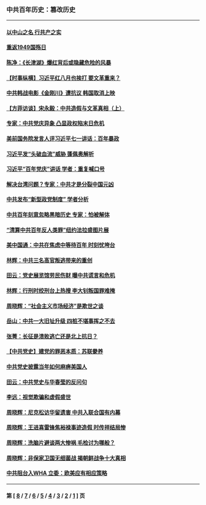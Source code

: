 ### 中共百年历史：篡改历史
---
#### [以中山之名 行共产之实](../../pages/nf1176115/n13346437.md?11150430) 
#### [重返1949国殇日](../../pages/nf1176115/n13346372.md?11150430) 
#### [陈净：《长津湖》爆红背后或隐藏危险的风暴](../../pages/nf1176115/n13314364.md?11150430) 
#### [【时事纵横】习近平红八月也挨打 要文革重来？](../../pages/nf1176115/n13231393.md?11150430) 
#### [中共韩战电影《金刚川》遭抗议 韩国取消上映](../../pages/nf1176115/n13219114.md?11150430) 
#### [【方菲访谈】宋永毅：中共造假与文革真相（上）](../../pages/nf1176115/n13200760.md?11150430) 
#### [专家：中共党庆异象 凸显政权陷末日危机](../../pages/nf1176115/n13067084.md?11150430) 
#### [美前国务院发言人评习近平七一讲话：百年暴政](../../pages/nf1176115/n13066986.md?11150430) 
#### [习近平发“头破血流”威胁 蓬佩奥解析](../../pages/nf1176115/n13063604.md?11150430) 
#### [习近平“百年党庆”讲话 学者：重复喊口号](../../pages/nf1176115/n13061411.md?11150430) 
#### [解决台湾问题？专家：中共才是分裂中国元凶](../../pages/nf1176115/n13060811.md?11150430) 
#### [中共发布“新型政党制度” 学者分析](../../pages/nf1176115/n13056354.md?11150430) 
#### [中共百年刻意忽略黑暗历史 专家：怕被解体](../../pages/nf1176115/n13056056.md?11150430) 
#### [“清算中共百年反人类罪”纽约法拉盛图片展](../../pages/nf1176115/n13052220.md?11150430) 
#### [美中国通：中共在焦虑中等待百年 时刻忧垮台](../../pages/nf1176115/n13048820.md?11150430) 
#### [林辉：中共三名高官叛逃带来的重创](../../pages/nf1176115/n13035206.md?11150430) 
#### [田云：党史展览馆劳民伤财 曝中共谎言和危机](../../pages/nf1176115/n13033900.md?11150430) 
#### [林辉：行刑时绞刑台上热搜 李大钊叛国罪难掩](../../pages/nf1176115/n13031965.md?11150430) 
#### [周晓辉：“社会主义市场经济”是欺世之谈](../../pages/nf1176115/n13024090.md?11150430) 
#### [岳山：中共一大旧址升级 四桩不堪事挥之不去](../../pages/nf1176115/n13021697.md?11150430) 
#### [张菁：长征是溃败逃亡还是北上抗日？](../../pages/nf1176115/n13020585.md?11150430) 
#### [【中共党史】建党的罪恶本质：苏联豢养](../../pages/nf1176115/n13011888.md?11150430) 
#### [中共党史披露当年如何麻痹美国人](../../pages/nf1176115/n12966400.md?11150430) 
#### [田云：中共党史与华春莹的反问句](../../pages/nf1176115/n12765178.md?11150430) 
#### [李远：视觉欺骗和虚假盛世](../../pages/nf1176115/n12993376.md?11150430) 
#### [周晓辉：尼克松访华留遗害 中共入联合国有内幕](../../pages/nf1176115/n12991422.md?11150430) 
#### [周晓辉：王进喜雷锋焦裕禄事迹造假 时传祥结局惨](../../pages/nf1176115/n12985497.md?11150430) 
#### [周晓辉：洗脑片避谈两大惨祸 毛检讨为哪般？](../../pages/nf1176115/n12971285.md?11150430) 
#### [周晓辉：非保家卫国无细菌战 揭朝鲜战争十大真相](../../pages/nf1176115/n12954161.md?11150430) 
#### [中共阻台入WHA 立委：欧美应有相应策略](../../pages/nf1176115/n12939343.md?11150430) 

---
#### 第 [ [8](./8.md?11150430) / [7](./7.md?11150430) / [6](./6.md?11150430) / [5](./5.md?11150430) / [4](./4.md?11150430) / [3](./3.md?11150430) / [2](./2.md?11150430) / [1](./1.md?11150430) ] 页
